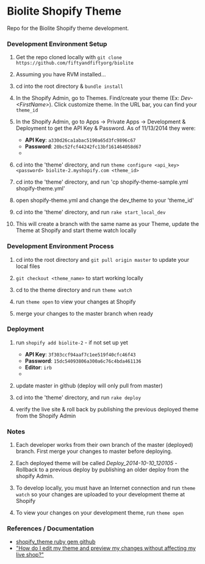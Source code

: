 Biolite Shopify Theme
======================
Repo for the Biolite Shopify theme development.


### Development Environment Setup

1. Get the repo cloned locally with `git clone https://github.com/fiftyandfiftyorg/biolite`

1. Assuming you have RVM installed...

1. cd into the root directory & `bundle install`

1. In the Shopify Admin, go to Themes. Find/create your theme (Ex: *Dev-&lt;FirstName&gt;*). Click customize theme. In the URL bar, you can find your `theme_id` 

1. In the Shopify Admin, go to Apps -> Private Apps -> Development & Deployment to get the API Key & Password. As of 11/13/2014 they were:
    * **API Key**: `a330d26ca1abac5190a65d3fc9896c67`
    * **Password**: `20bc52fcf44242fc13bf161464058d67`
    * 
    
1. cd into the 'theme' directory, and run `theme configure <api_key> <password> biolite-2.myshopify.com <theme_id>`

1. cd into the 'theme' directory, and run 'cp shopify-theme-sample.yml shopify-theme.yml'

1. open shopify-theme.yml and change the dev_theme to your 'theme_id'

1. cd into the 'theme' directory, and run `rake start_local_dev`

1. This will create a branch with the same name as your Theme, update the Theme at Shopify and start theme watch locally


### Development Environment Process

1. cd into the root directory and `git pull origin master` to update your local files

1. `git checkout <theme_name>` to start working locally

1. cd to the theme directory and run `theme watch`

1. run `theme open` to view your changes at Shopify

1. merge your changes to the master branch when ready




### Deployment

1. run `shopify add biolite-2` - if not set up yet
    * **API Key**: `3f303ccf94aaf7c1ee519f40cfc46f43`
    * **Password**: `15dc54093806a300a6c76c4bda461136`
    * **Editor**: `irb`
    * 

1. update master in github (deploy will only pull from master)

1. cd into the 'theme' directory, and run `rake deploy`

1. verify the live site & roll back by publishing the previous deployed theme from the Shopify Admin


### Notes

1. Each developer works from their own branch of the master (deployed) branch. First merge your changes to master before deploying.

1. Each deployed theme will be called *Deploy_2014-10-10_120105* - Rollback to a previous deploy by publishing an older deploy from the shopify Admin.

1. To develop locally, you must have an Internet connection and run `theme watch` so your changes are uploaded to your development theme at Shopify

1. To view your changes on your development theme, run `theme open`



### References / Documentation

* [shopify_theme ruby gem github](https://github.com/Shopify/shopify_theme)
* ["How do I edit my theme and preview my changes without affecting my live shop?"](http://docs.shopify.com/support/your-website/themes/how-do-i-edit-my-theme-and-preview-my-changes-without-affecting-my-live-shop)
